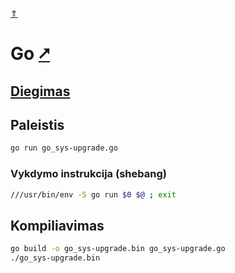 [&uArr;](./readme.md)

# Go [&#x2B67;](https://go.dev/)

## [Diegimas](../install/go_readme.md)

## Paleistis

```bash
go run go_sys-upgrade.go
```

### Vykdymo instrukcija (shebang)

```bash
///usr/bin/env -S go run $0 $@ ; exit
```

## Kompiliavimas

```bash
go build -o go_sys-upgrade.bin go_sys-upgrade.go
./go_sys-upgrade.bin
```
